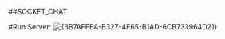 ##SOCKET_CHAT

#Run Server:
![{3B7AFFEA-B327-4F65-B1AD-6CB733964D21}](https://github.com/user-attachments/assets/2d71c0e1-856d-42f0-8f39-3d6ef8b28062)
